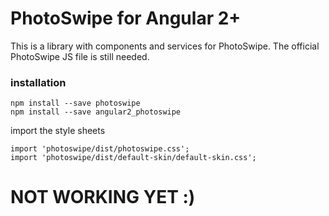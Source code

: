# PhotoSwipe for Angular 2+

This is a library with components and services for PhotoSwipe.
The official PhotoSwipe JS file is still needed.

### installation

```
npm install --save photoswipe
npm install --save angular2_photoswipe
```

import the style sheets
    
```
import 'photoswipe/dist/photoswipe.css';
import 'photoswipe/dist/default-skin/default-skin.css';
```



# NOT WORKING YET :)



